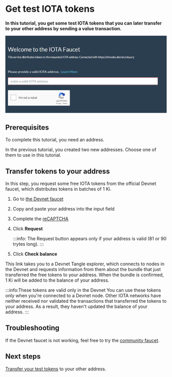# Get test IOTA tokens

**In this tutorial, you get some test IOTA tokens that you can later transfer to your other address by sending a value transaction.**

![Devnet faucet](../images/devnet-faucet.png)

## Prerequisites

To complete this tutorial, you need an address.

In the previous tutorial, you created two new addresses. Choose one of them to use in this tutorial.

## Transfer tokens to your address

In this step, you request some free IOTA tokens from the official Devnet faucet, which distributes tokens in batches of 1 Ki.

1. Go to [the Devnet faucet](https://faucet.devnet.iota.org/)

2. Copy and paste your address into the input field

3. Complete the [reCAPTCHA](https://en.wikipedia.org/wiki/ReCAPTCHA)

4. Click **Request**

    :::info:
    The Request button appears only if your address is valid (81 or 90 trytes long).
    :::

5. Click **Check balance**

This link takes you to a Devnet Tangle explorer, which connects to nodes in the Devnet and requests information from them about the bundle that just transferred the free tokens to your address. When the bundle is confirmed, 1 Ki will be added to the balance of your address.

:::info:These tokens are valid only in the Devnet
You can use these tokens only when you're connected to a Devnet node. Other IOTA networks have neither received nor validated the transactions that transferred the tokens to your address. As a result, they haven't updated the balance of your address.
:::

## Troubleshooting

If the Devnet faucet is not working, feel free to try the [community faucet](https://faucet.einfachiota.de/).

## Next steps

[Transfer your test tokens](../transfer-tokens/transfer-iota-tokens.md) to your other address.
